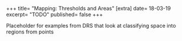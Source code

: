 +++
title=      "Mapping: Thresholds and Areas"
[extra]
date=       18-03-19
excerpt=    "TODO"
published=  false
+++

Placeholder for examples from DRS that look at classifying space into regions from points